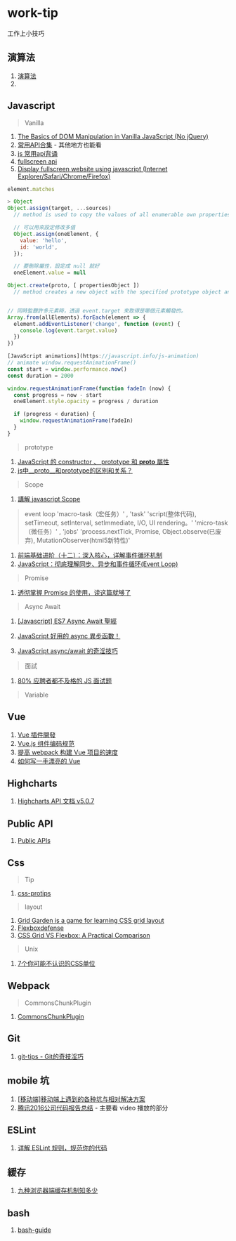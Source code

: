 # work-tip
工作上小技巧

## 演算法

1. [演算法](https://sort.hust.cc/1.bubbleSort.html)
2. 

## Javascript 

> Vanilla

1. [The Basics of DOM Manipulation in Vanilla JavaScript (No jQuery)](https://goo.gl/Pd9ym7)
2. [常用API合集](https://www.kancloud.cn/dennis/tgjavascript/241852) - 其他地方也能看
3. [js 常用api背诵](http://www.jianshu.com/p/b678628d114c)
4. [fullscreen api](https://heeroluo.net/article/detail/97/native-fullscreen-javascript-api)
5. [Display fullscreen website using javascript (Internet Explorer/Safari/Chrome/Firefox)](http://xme.im/display-fullscreen-website-using-javascript)

```js
element.matches

> Object 
Object.assign(target, ...sources)
  // method is used to copy the values of all enumerable own properties from one or more source objects to a target object. It will return the target object.

  // 可以用來設定修改多值
  Object.assign(oneElement, {
    value: 'hello',
    id: 'world',
  });

  // 要刪除屬性，設定成 null 就好
  oneElement.value = null

Object.create(proto, [ propertiesObject ])
  // method creates a new object with the specified prototype object and properties.


// 同時監聽許多元素時，透過 event.target 來取得是哪個元素觸發的。
Array.from(allElements).forEach(element => {
  element.addEventListener('change', function (event) {
    console.log(event.target.value)
  })
})

[JavaScript animations](https://javascript.info/js-animation)
// animate window.requestAnimationFrame()
const start = window.performance.now()
const duration = 2000

window.requestAnimationFrame(function fadeIn (now) {
  const progress = now - start
  oneElement.style.opacity = progress / duration

  if (progress < duration) {
    window.requestAnimationFrame(fadeIn)
  }
}

```


> prototype

1. [JavaScript 的 constructor 、 prototype 和 __proto__ 屬性](https://github.com/Shenglian/JavaScript-notes-from-Xitun/blob/master/Javascript-prototype.md)
2. [js中__proto__和prototype的区别和关系？](https://www.zhihu.com/question/34183746)

> Scope

1. [講解 javascript Scope](https://github.com/Shenglian/work-tip/blob/master/scope.md)

> event loop
'macro-task（宏任务）' , 'task'
    'script(整体代码), setTimeout, setInterval, setImmediate, I/O, UI rendering。'
'micro-task（微任务）' , 'jobs'
    'process.nextTick, Promise, Object.observe(已废弃), MutationObserver(html5新特性)'

1. [前端基础进阶（十二）：深入核心，详解事件循环机制](http://www.jianshu.com/p/12b9f73c5a4f#)
2. [JavaScript：彻底理解同步、异步和事件循环(Event Loop)](https://segmentfault.com/a/1190000004322358)

> Promise

1. [透彻掌握 Promise 的使用，读这篇就够了](https://juejin.im/entry/58e1d720ac502e006c0e0196)

> Async Await

1. [[Javascript] ES7 Async Await 聖經](https://medium.com/@peterchang_82818/javascript-es7-async-await-%E6%95%99%E5%AD%B8-703473854f29-tutorial-example-703473854f29)

2. [JavaScript 好用的 async 異步函數！ ](http://fred-zone.blogspot.tw/2016/07/javascript-async.html)
3. [JavaScript async/await 的奇淫技巧 ](http://fred-zone.blogspot.tw/2017/04/javascript-asyncawait.html)

> 面試

1. [80% 应聘者都不及格的 JS 面试题](https://juejin.im/post/58cf180b0ce4630057d6727c)

> Variable

## Vue

1. [Vue 插件開發](https://zhuanlan.zhihu.com/p/26057542)
2. [Vue.js 组件编码规范](https://pablohpsilva.github.io/vuejs-component-style-guide/#/chinese?id=vue-%E7%BB%84%E4%BB%B6%E5%91%BD%E5%90%8D)
3. [提高 webpack 构建 Vue 项目的速度](https://github.com/lin-xin/blog/issues/10)
4. [如何写一手漂亮的 Vue](http://jeffjade.com/2017/03/11/120-how-to-write-vue-better/)

## Highcharts

1. [Highcharts API 文档 v5.0.7](https://api.hcharts.cn/highcharts)

## Public API

1. [Public APIs](https://github.com/toddmotto/public-apis#photography)

## Css

> Tip

1. [css-protips](https://github.com/AllThingsSmitty/css-protips)

> layout

1. [Grid Garden is a game for learning CSS grid layout](http://cssgridgarden.com/)
2. [Flexboxdefense](http://www.flexboxdefense.com/)
3. [CSS Grid VS Flexbox: A Practical Comparison](http://tutorialzine.com/2017/03/css-grid-vs-flexbox/)

> Unix 

1. [7个你可能不认识的CSS单位](https://github.com/simaQ/cssfun/issues/1)

## Webpack

> CommonsChunkPlugin

1. [CommonsChunkPlugin](https://medium.com/webpack/webpack-bits-getting-the-most-out-of-the-commonschunkplugin-ab389e5f318)

## Git

1. [git-tips - Git的奇技淫巧](https://goo.gl/Hj7Ss4)

## mobile 坑

1. [[移动端]移动端上遇到的各种坑与相对解决方案](http://blog.csdn.net/BaiHuaXiu123/article/details/68925120)
2. [腾讯2016公司代码报告总结](http://www.jianshu.com/p/40a41bdbe054) - 主要看 video 播放的部分

## ESLint 

1. [详解 ESLint 规则，规范你的代码](http://blog.guowenfh.com/2016/08/07/ESLint-Rules/)

## 緩存

1. [九种浏览器端缓存机制知多少](http://jixianqianduan.com/frontend-javascript/2015/12/28/nine-browser-cache-methods.html)

## bash 

1. [bash-guide](https://github.com/Idnan/bash-guide)

